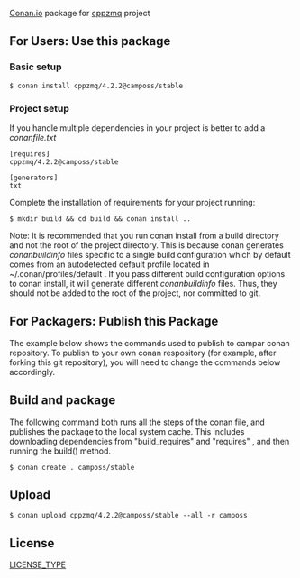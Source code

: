 [Conan.io](https://conan.io) package for [cppzmq](https://github.com/zeromq/cppzmq) project

## For Users: Use this package

### Basic setup

    $ conan install cppzmq/4.2.2@camposs/stable

### Project setup

If you handle multiple dependencies in your project is better to add a *conanfile.txt*

    [requires]
    cppzmq/4.2.2@camposs/stable

    [generators]
    txt

Complete the installation of requirements for your project running:

    $ mkdir build && cd build && conan install ..

Note: It is recommended that you run conan install from a build directory and not the root of the project directory.  This is because conan generates *conanbuildinfo* files specific to a single build configuration which by default comes from an autodetected default profile located in ~/.conan/profiles/default .  If you pass different build configuration options to conan install, it will generate different *conanbuildinfo* files.  Thus, they should not be added to the root of the project, nor committed to git.

## For Packagers: Publish this Package

The example below shows the commands used to publish to campar conan repository. To publish to your own conan respository (for example, after forking this git repository), you will need to change the commands below accordingly.

## Build and package

The following command both runs all the steps of the conan file, and publishes the package to the local system cache.  This includes downloading dependencies from "build_requires" and "requires" , and then running the build() method.

    $ conan create . camposs/stable

## Upload

    $ conan upload cppzmq/4.2.2@camposs/stable --all -r camposs

## License
[LICENSE_TYPE](LICENSE)
